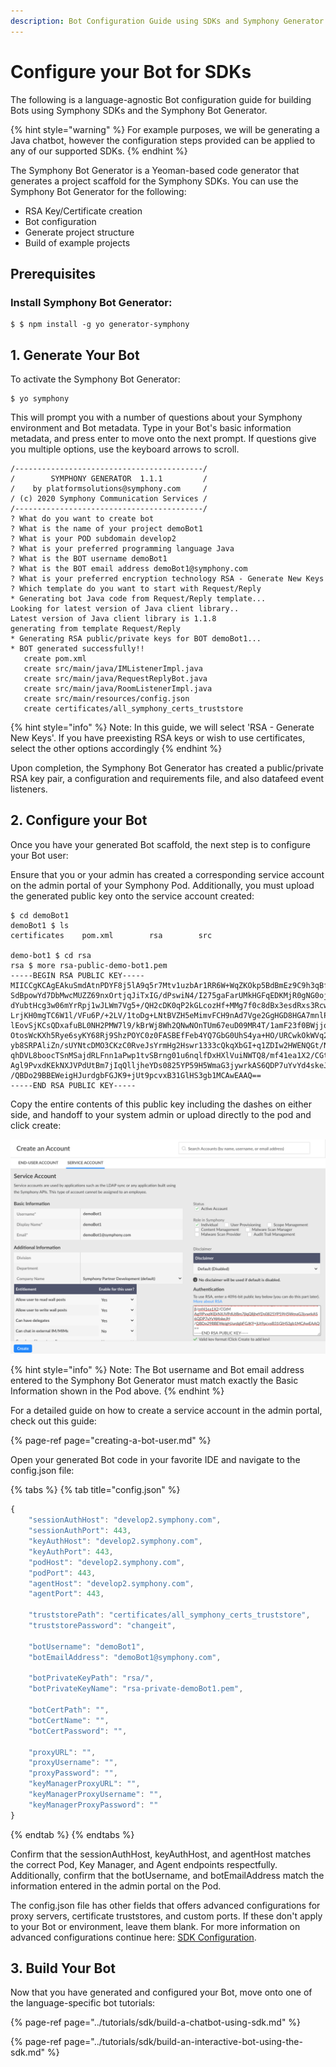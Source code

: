```yaml
---
description: Bot Configuration Guide using SDKs and Symphony Generator
---
```


# Configure your Bot for SDKs

The following is a language-agnostic Bot configuration guide for building Bots using Symphony SDKs and the Symphony Bot Generator.

{% hint style="warning" %}
For example purposes, we will be generating a Java chatbot, however the configuration steps provided can be applied to any of our supported SDKs.
{% endhint %}

The Symphony Bot Generator is a Yeoman-based code generator that generates a project scaffold for the Symphony SDKs. You can use the Symphony Bot Generator for the following:

* RSA Key/Certificate creation
* Bot configuration
* Generate project structure
* Build of example projects

## Prerequisites

### Install Symphony Bot Generator:

```text
$ $ npm install -g yo generator-symphony
```

## 1.  Generate Your Bot

To activate the Symphony Bot Generator:

```text
$ yo symphony
```

This will prompt you with a number of questions about your Symphony environment and Bot metadata. Type in your Bot's basic information metadata, and press enter to move onto the next prompt. If questions give you multiple options, use the keyboard arrows to scroll.

```text
/------------------------------------------/
/        SYMPHONY GENERATOR  1.1.1         /
/    by platformsolutions@symphony.com     /
/ (c) 2020 Symphony Communication Services /
/------------------------------------------/
? What do you want to create bot
? What is the name of your project demoBot1
? What is your POD subdomain develop2
? What is your preferred programming language Java
? What is the BOT username demoBot1
? What is the BOT email address demoBot1@symphony.com
? What is your preferred encryption technology RSA - Generate New Keys
? Which template do you want to start with Request/Reply
* Generating bot Java code from Request/Reply template...
Looking for latest version of Java client library..
Latest version of Java client library is 1.1.8
generating from template Request/Reply
* Generating RSA public/private keys for BOT demoBot1...
* BOT generated successfully!!
   create pom.xml
   create src/main/java/IMListenerImpl.java
   create src/main/java/RequestReplyBot.java
   create src/main/java/RoomListenerImpl.java
   create src/main/resources/config.json
   create certificates/all_symphony_certs_truststore
```

{% hint style="info" %}
Note: In this guide, we will select 'RSA - Generate New Keys'. If you have preexisting RSA keys or wish to use certificates, select the other options accordingly
{% endhint %}

Upon completion, the Symphony Bot Generator has created a public/private RSA key pair, a configuration and requirements file, and also datafeed event listeners.

## 2. Configure your Bot

Once you have your generated Bot scaffold, the next step is to configure your Bot user:

Ensure that you or your admin has created a corresponding service account on the admin portal of your Symphony Pod. Additionally, you must upload the generated public key onto the service account created:

```text
$ cd demoBot1
demoBot1 $ ls
certificates    pom.xml        rsa        src

demo-bot1 $ cd rsa
rsa $ more rsa-public-demo-bot1.pem 
-----BEGIN RSA PUBLIC KEY-----
MIICCgKCAgEAkuSmdAtnPDYF8j5lA9q5r7Mtv1uzbAr1RR6W+WqZKOkp5BdBmEz9C9h3qBfp
SdBpowYd7DbMwcMUZZ69nxOrtjqJiTxIG/dPswiN4/I275gaFarUMkHGFqEDKMjR0gNG0oj8
dYubtHcg3w06mYrRpj1wJLWm7Vg5+/QH2cDK0qP2kGLcozHf+MMg7f0c8dBx3esdRxs3Rcwf
LrjKH0mgTC6W1l/VFu6P/+2LV/1toDg+LNtBVZH5eMimvFCH9nAd7Vge2GgHGD8HGA7mnlPk
lEovSjKCsQDxafuBL0NH2PMW7l9/kBrWj8Wh2QNwNOnTUm67euD09MR4T/1amF23f0BWjjoW
OtosWcKXh5Rye6syKY68Rj9ShzPOYC0z0FASBEfFeb4YQ7GbG0UhS4ya+HO/URCwkOkWVq2r
yb8SRPAliZn/sUYNtcDMO3CKzC0RveJsYrmHg2Hswr1333cQkqXbGI+q1ZDIw2HWENQGt/NT
qhDVL8boocTSnMSajdRLFnn1aPwp1tvSBrng01u6nqlfDxHXlVuiNWTQ8/mf41ea1X2/CGtM
Agl9PvxdKEkNXJVPdUtBm7jIqQlljheYDs0825YP59H5WmaG3jywrkAS6QDP7uYvYd4skeJH
/QBDo29BBEWeigHJurdgbFGJK9+jUt9pcvxB31GlHS3gb1MCAwEAAQ==
-----END RSA PUBLIC KEY-----
```

Copy the entire contents of this public key including the dashes on either side, and handoff to your system admin or upload directly to the pod and click create:

![](../../.gitbook/assets/screen-shot-2020-07-13-at-9.57.25-pm.png)

{% hint style="info" %}
Note: The Bot username and Bot email address entered to the Symphony Bot Generator must match exactly the Basic Information shown in the Pod above.
{% endhint %}

For a detailed guide on how to create a service account in the admin portal, check out this guide:

{% page-ref page="creating-a-bot-user.md" %}

Open your generated Bot code in your favorite IDE and navigate to the config.json file:

{% tabs %}
{% tab title="config.json" %}
```javascript
{
    "sessionAuthHost": "develop2.symphony.com",
    "sessionAuthPort": 443,
    "keyAuthHost": "develop2.symphony.com",
    "keyAuthPort": 443,
    "podHost": "develop2.symphony.com",
    "podPort": 443,
    "agentHost": "develop2.symphony.com",
    "agentPort": 443,

    "truststorePath": "certificates/all_symphony_certs_truststore",
    "truststorePassword": "changeit",

    "botUsername": "demoBot1",
    "botEmailAddress": "demoBot1@symphony.com",

    "botPrivateKeyPath": "rsa/",
    "botPrivateKeyName": "rsa-private-demoBot1.pem",

    "botCertPath": "",
    "botCertName": "",
    "botCertPassword": "",

    "proxyURL": "",
    "proxyUsername": "",
    "proxyPassword": "",
    "keyManagerProxyURL": "",
    "keyManagerProxyUsername": "",
    "keyManagerProxyPassword": ""
}
```
{% endtab %}
{% endtabs %}

Confirm that the sessionAuthHost, keyAuthHost, and agentHost matches the correct Pod, Key Manager, and Agent endpoints respectfully. Additionally, confirm that the botUsername, and botEmailAddress match the information entered in the admin portal on the Pod.

The config.json file has other fields that offers advanced configurations for proxy servers, certificate truststores, and custom ports. If these don't apply to your Bot or environment, leave them blank. For more information on advanced configurations continue here: [SDK Configuration](../../developer-tools/developer-tools/sdks/sdk-configuration.md).

## 3.  Build Your Bot

Now that you have generated and configured your Bot, move onto one of the language-specific bot tutorials:

{% page-ref page="../tutorials/sdk/build-a-chatbot-using-sdk.md" %}

{% page-ref page="../tutorials/sdk/build-an-interactive-bot-using-the-sdk.md" %}

